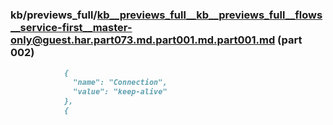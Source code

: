 ### kb/previews_full/kb__previews_full__kb__previews_full__flows__service-first__master-only@guest.har.part073.md.part001.md.part001.md (part 002)

```md
            {
              "name": "Connection",
              "value": "keep-alive"
            },
            {
         
```

```
